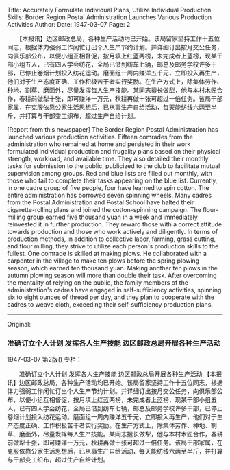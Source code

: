 Title: Accurately Formulate Individual Plans, Utilize Individual Production Skills: Border Region Postal Administration Launches Various Production Activities
Author:
Date: 1947-03-07
Page: 2

　　【本报讯】边区邮政总局，各种生产活动均已开始。该局留家坚持工作十五位同志，根据体力强弱工作闲忙订出个人生产节约计划。并详细订出按月交公任务，向俱乐部公布，以便小组互相督促，按月填上红蓝两榜，未完成者上蓝榜，现某干部小组五人，已有四人学会纺花，全局已借到纺车七辆，邮总及邮务学校许多干部，已停止卷烟计划投入纺花运动。磨面组一周内赚洋五千元，立即投入再生产，他们对于生产态度正确、工作积极苦干者实行奖励。在生产方式上，除集体劳作、种地、割草、磨面外，尽量发挥每人生产技能。某同志擅长做犁，他与本村木匠合作，春耕前做犁十张，即可赚洋一万元，秋耕再做十张可超过一倍任务。该局干部家属，在克服依靠公家生活思想后，已从事生产自给活动，每天能纺线六两至半斤，并打算与干部变工织布，超过生产自给计划。

[Report from this newspaper] The Border Region Postal Administration has launched various production activities. Fifteen comrades from the administration who remained at home and persisted in their work formulated individual production and frugality plans based on their physical strength, workload, and available time. They also detailed their monthly tasks for submission to the public, publicized to the club to facilitate mutual supervision among groups. Red and blue lists are filled out monthly, with those who fail to complete their tasks appearing on the blue list. Currently, in one cadre group of five people, four have learned to spin cotton. The entire administration has borrowed seven spinning wheels. Many cadres from the Postal Administration and Postal School have halted their cigarette-rolling plans and joined the cotton-spinning campaign. The flour-milling group earned five thousand yuan in a week and immediately reinvested it in further production. They reward those with a correct attitude towards production and those who work actively and diligently. In terms of production methods, in addition to collective labor, farming, grass cutting, and flour milling, they strive to utilize each person's production skills to the fullest. One comrade is skilled at making plows. He collaborated with a carpenter in the village to make ten plows before the spring plowing season, which earned ten thousand yuan. Making another ten plows in the autumn plowing season will more than double their task. After overcoming the mentality of relying on the public, the family members of the administration's cadres have engaged in self-sufficiency activities, spinning six to eight ounces of thread per day, and they plan to cooperate with the cadres to weave cloth, exceeding their self-sufficiency production plans.



<hr /> 

Original: 


### 准确订立个人计划  发挥各人生产技能  边区邮政总局开展各种生产活动

1947-03-07
第2版()
专栏：

　　准确订立个人计划  发挥各人生产技能
    边区邮政总局开展各种生产活动
    【本报讯】边区邮政总局，各种生产活动均已开始。该局留家坚持工作十五位同志，根据体力强弱工作闲忙订出个人生产节约计划。并详细订出按月交公任务，向俱乐部公布，以便小组互相督促，按月填上红蓝两榜，未完成者上蓝榜，现某干部小组五人，已有四人学会纺花，全局已借到纺车七辆，邮总及邮务学校许多干部，已停止卷烟计划投入纺花运动。磨面组一周内赚洋五千元，立即投入再生产，他们对于生产态度正确、工作积极苦干者实行奖励。在生产方式上，除集体劳作、种地、割草、磨面外，尽量发挥每人生产技能。某同志擅长做犁，他与本村木匠合作，春耕前做犁十张，即可赚洋一万元，秋耕再做十张可超过一倍任务。该局干部家属，在克服依靠公家生活思想后，已从事生产自给活动，每天能纺线六两至半斤，并打算与干部变工织布，超过生产自给计划。
